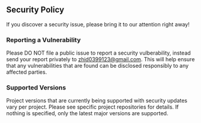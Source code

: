 ## Security Policy

If you discover a security issue, please bring it to our attention right away!

### Reporting a Vulnerability

Please DO NOT file a public issue to report a security vulberability, instead send your report privately to zhid0399123@gmail.com. This will help ensure that any vulnerabilities that are found can be disclosed responsibly to any affected parties.

### Supported Versions

Project versions that are currently being supported with security updates vary per project. Please see specific project repositories for details. If nothing is specified, only the latest major versions are supported.
